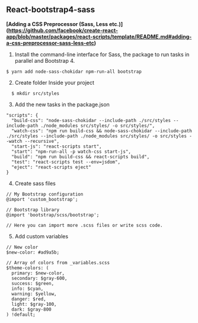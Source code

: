 ## React-bootstrap4-sass

**[Adding a CSS Preprocessor (Sass, Less etc.)]
(https://github.com/facebook/create-react-app/blob/master/packages/react-scripts/template/README.md#adding-a-css-preprocessor-sass-less-etc)**


1. Install the command-line interface for Sass, the package to run tasks in parallel and Bootstrap 4.
```
$ yarn add node-sass-chokidar npm-run-all bootstrap
```

2. Create folder Inside your project
```
  $ mkdir src/styles
```

3. Add the new tasks in the package.json
```
"scripts": {
  "build-css": "node-sass-chokidar --include-path ./src/styles --include-path ./node_modules src/styles/ -o src/styles/",
  "watch-css": "npm run build-css && node-sass-chokidar --include-path ./src/styles --include-path ./node_modules src/styles/ -o src/styles --watch --recursive",
  "start-js": "react-scripts start",
  "start": "npm-run-all -p watch-css start-js",
  "build": "npm run build-css && react-scripts build",
  "test": "react-scripts test --env=jsdom",
  "eject": "react-scripts eject"
}
```

4. Create sass files
```
// My Bootstrap configuration
@import 'custom_bootstrap';

// Bootstrap library
@import 'bootstrap/scss/bootstrap';

// Here you can import more .scss files or write scss code.
```

5. Add custom variables
```
// New color
$new-color: #ad9a5b;

// Array of colors from _variables.scss
$theme-colors: (
  primary: $new-color,
  secondary: $gray-600,
  success: $green,
  info: $cyan,
  warning: $yellow,
  danger: $red,
  light: $gray-100,
  dark: $gray-800
) !default;
```
